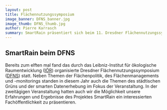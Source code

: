 ```yaml
---
layout: post
title: Flächennutzungssymposium
image_banner: DFNS_banner.jpg
image_thumb: DFNS_thumb.jpg
author: Pierre Karrasch
summary: SmartRain präsentiert sich beim 11. Dresdner Flächennutzungssymposium 
---
```


## SmartRain beim DFNS



Bereits zum elften mal fand das durch das Leibniz-Institut für ökologische Raumentwicklung ([IÖR](https://www.ioer.de "IÖR")) organisierte Dresdner Flächennutzungssymposium ([DFNS](http://11dfns.ioer.info/ "DFNS")) statt. Neben Themen der Flächenpolitik, des Flächenmanagements und -monitorings standen in diesem Jahr auch die Themen des städtischen Grüns und der smarten Datenerhebung im Fokus der Veranstaltung. In der zweitägigen Veranstaltung hatten auch wir die Möglichkeit unsere Erfahrungen und Ergebnisse des Projektes SmartRain ein interessierten Fachöffentlichkeit zu präsentieren.

